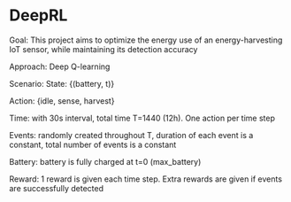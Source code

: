 # DeepRL

Goal:
This project aims to optimize the energy use of an energy-harvesting IoT sensor, while maintaining its detection accuracy

Approach:
Deep Q-learning

Scenario:
State: {(battery, t)}

Action: {idle, sense, harvest}

Time: with 30s interval, total time T=1440 (12h). One action per time step

Events: randomly created throughout T, duration of each event is a constant, total number of events is a constant

Battery: battery is fully charged at t=0 (max_battery)

Reward: 1 reward is given each time step. Extra rewards are given if events are successfully detected
